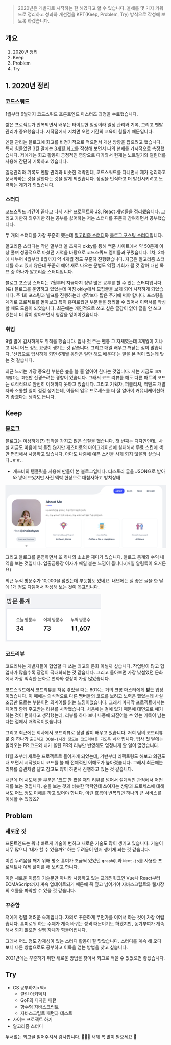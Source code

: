 > 2020년은 개발자로 시작하는 한 해였다고 할 수 있습니다. 
올해를 몇 가지 키워드로 정리하고 성과와 개선점을 KPT(Keep, Problem, Try) 방식으로 작성해 보도록 하겠습니다.

## 개요

1. 2020년 정리
2. Keep
3. Problem
4. Try

## 1. 2020년 정리

### 코드스쿼드

1월부터 6월까지 코드스쿼드 프론트엔드 마스터즈 과정을 수료했습니다.

짧은 프로젝트가 반복되면서 배우는 타이트한 일정이라 일정 관리와 기록, 그리고 멘탈 관리가 중요했습니다. 시작점에서 지치면 오랜 기간의 교육이 힘들기 때문입니다.

멘탈 관리는 블로그에 회고를 비정기적으로 적으면서 개선 방향을 잡으려고 했습니다. 특히 힘들었던 3월 말에는 [3개월 회고](https://egg-programmer.tistory.com/220)를 작성해 보면서 나의 현재를 가시적으로 측정했습니다. 저에게는 회고 활동이 긍정적인 영향으로 다가와서 현재는 노트필기와 캘린더를 사용해 간단히 기록하고 있습니다. 

일정관리와 기록도 멘탈 관리와 비슷한 맥락인데, 코드스쿼드를 다니면서 제가 정리하고 문서화하는 것을 잘한다는 것을 알게 되었습니다. 장점을 인식하고 더 발전시키려고 노력하는 계기가 되었습니다.

### 스터디

코드스쿼드 기간이 끝나고 나서 지난 프로젝트와 JS, React 개념들을 정리했습니다. 그리고 가만히 외우기만 하는 공부를 싫어하는 저는 스터디를 꾸준히 참여하면서 공부했습니다.

두 개의 스터디를 가장 꾸준히 했는데 [알고리즘 스터디](https://github.com/ProblemSolvedStudy/problem-solved)와 [블로그 포스팅 스터디](ttps://github.com/Blog-Posting/posting-review)입니다. 

알고리즘 스터디는 작년 말부터 올 초까지 okky를 통해 백준 사이트에서 약 50문제 이상 풀며 성공적으로 마쳤던 기억을 바탕으로 코드스쿼드 멤버들과 꾸렸습니다. 1차, 2차에 나누어 4월부터 8월까지 약 4개월 정도 꾸준히 진행됐습니다. 지금은 알고리즘 스터디를 하고 있지 않은데 꾸준히 해야 새로 나오는 문법도 익힐 기회가 될 것 같아 내년 목표 중 하나가 알고리즘 스터디입니다.

블로그 포스팅 스터디는 7월부터 지금까지 정말 많은 공부를 할 수 있는 스터디입니다. (😀) 블로그를 운영하고 있었는데 마침 okky에서 모집글을 보게 되어 시작하게 되었습니다. 주 1회 포스팅과 발표를 진행하는데 생각보다 짧은 주기에 써야 합니다. 포스팅을 계기로 프로젝트를 돌아보고 특히 흥미로웠던 부분들을 정리할 수 있어서 이력서를 작성할 때도 도움이 되었습니다. 최근에는 개인적으로 쓰고 싶은 글감이 없어 글을 안 쓰고 있는데 더 많이 찾아보면서 영감을 얻어야겠습니다.

### 취업

9월 말에 감사하게도 취직을 했습니다. 입사 첫 주는 멘붕 그 자체였는데 3개월이 지나고 나니 어느 정도 요령이 생기는 것 같습니다. 그리고 매일 배우고 깨닫는 점이 많습니다. '신입으로 입사하게 되면 6개월 동안은 일만 해도 배운다'는 말을 본 적이 있는데 맞는 것 같습니다. 

최근 느끼는 가장 중요한 부분은 숲을 볼 줄 알아야 한다는 것입니다. 저는 지금도 `내가 개발하는 화면`만 신경쓰려는 경향이 있습니다. 그래서 코드 리뷰를 해도 다른 파트의 코드는 로직적으로 완전히 이해하지 못하고 있습니다. 그리고 기획자, 퍼블리셔, 백엔드 개발자와 소통할 일이 점점 생기는데, 이들의 업무 프로세스를 더 잘 알아야 커뮤니케이션하기 좋겠다는 생각도 듭니다. 

## Keep

### 블로그

블로그는 이상하게(?) 집착을 가지고 많은 삽질을 했습니다. 첫 번째는 디자인인데.. 사실 지금도 마음에 썩 들진 않지만 개츠비로의 마이그레이션에 실패해서 무료 스킨에 색만 편집해서 사용하고 있습니다. 아마도 나중에 예쁜 스킨을 사게 되지 않을까 싶습니다..ㅎㅎ..

- 개츠비의 템플릿을 사용해 만들어 본 블로그입니다. 티스토리 글을 JSON으로 받아와 넣어 보았지만 사진 엑박 현상으로 대참사하고 방치상태

![](./images/review-01.png)

그리고 블로그를 운영하면서 또 하나의 소소한 재미가 있습니다. 블로그 통계와 수익 내역을 보는 것입니다. 입출금통장 이자가 매일 붙는 느낌이 듭니다.(매일 알림톡이 오거든요)

최근 누적 방문수가 10,000을 넘었는데 뿌듯함도 있네요. 내년에는 질 좋은 글을 한 달에 1개 정도 다듬어서 작성해 보는 것이 목표입니다.

![](./images/review-02.png)

### 코드리뷰

코드리뷰는 개발자들이 협업할 때 쓰는 최고의 문화 아닐까 싶습니다. 작업량이 많고 협업자가 많을수록 장점이 극대화되는 것 같습니다. 그리고 돌아보면 가장 낯설었던 문화에서 가장 익숙한 문화로 변화와 성장이 가장 많았습니다.

코드스쿼드에서 코드리뷰를 처음 겪었을 때는 80%는 거의 크롱 마스터에게 **받는** 입장이었습니다. 이 때에는 의식적으로 다른 멤버들의 코드를 보려고 노력은 했었는데 사실 조금만 모르는 부분이면 외계어를 읽는 느낌이었습니다. 그래서 마지막 프로젝트에서는 페어와 함께 주고받는 리뷰를 시작했습니다. 처음에는 곁에 있기 때문에 대면으로 얘기하는 것이 편하다고 생각했는데, 리뷰를 하다 보니 나중에 되짚어볼 수 있는 기록이 남는다는 점에서 매력적이었습니다.

그리고 최근에는 회사에서 코드리뷰로 정말 많이 배우고 있습니다. 저희 팀의 코드리뷰 룰 중 하나가 `출근하고 30분~1시간 정도는 코드리뷰를 되도록 하자` 입니다. 입사 첫 달에는 올라오는 PR 코드와 내가 올린 PR의 리뷰만 반영해도 엄청나게 할 일이 많았습니다. 

11월 초부터 새로운 프로젝트로 들어가게 되었는데, 기반부터 리팩토링도 해보고 의견도 내 보면서 시작했더니 코드를 볼 때 전체적인 이해도가 높아졌습니다. 그래서 최근에는 리뷰를 습관처럼 달고 참고도 많이 하면서 진행하고 있는 것 같습니다. 

내년에 더 시도해 볼 부분은 '코드'만 봤을 때의 리뷰를 넘어서 설계적인 관점에서 어떤지를 보는 것입니다. 숲을 보는 것과 비슷한 맥락인데 쓰여지는 상황과 프로세스에 대해서도 어느 정도 이해를 하고 있어야 합니다. 이런 흐름이 반복되면 하나의 큰 서비스를 이해할 수 있겠죠?

## Problem

### 새로운 것

프론트엔드는 워낙 빠르게 기술이 변하고 새로운 기술도 많이 생기고 있습니다. 기술이 너무 많으니 '내가 할 수 있을까?' 하는 두려움이 먼저 생기게 되는 것 같습니다. 

이런 두려움을 깨기 위해 평소 흥미가 조금씩 있었던 `graphQL`과 `Next.js`를 사용한 프로젝트나 예제 풀이를 해 보려고 합니다. 

이런 새로운 이름의 기술뿐만 아니라 사용하고 있는 프레임워크인 Vue나 React부터 ECMAScript까지 계속 업데이트되기 때문에 꼭 짚고 넘어가야 자바스크립트와 웹시장의 흐름을 파악할 수 있을 것 같습니다.

### 꾸준함

저에게 정말 어려운 숙제입니다. 자의로 꾸준하게 무언가를 이어서 하는 것이 가장 어렵습니다. 흥미로워 하는 주제가 계속 바뀌는 성격 때문이기도 하겠지만, 동기부여가 계속해서 되지 않으면 실행 자체가 힘들어집니다. 

그래서 어느 정도 강제성이 있는 스터디 활동이 잘 맞았습니다. 스터디를 계속 해 오다 보니 다른 방법으로도 공부하고 이득을 얻는 방법을 찾고 싶습니다. 

2021년에는 꾸준하기 위한 새로운 방법을 찾아서 회고로 적을 수 있었으면 좋겠습니다. 

## Try

- CS 공부하기<책>
    - 클린 아키텍처
    - GoF의 디자인 패턴
    - 함수형 자바스크립트
    - 자바스크립트 패턴과 테스트
- 사이드 프로젝트 하기
- 알고리즘 스터디

두서없는 회고글 읽어주셔서 감사합니다. 🙇🏻‍♀️ 새해 복 많이 받으세요 🎉